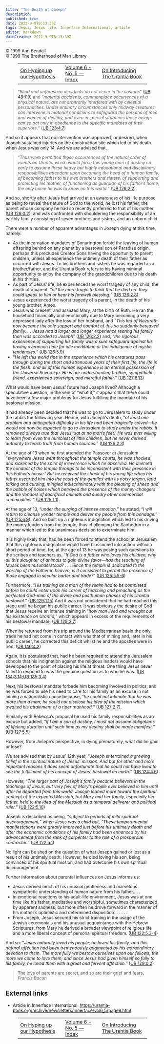 ```yaml
---
title: "The Death of Joseph"
description: 
published: true
date: 2022-9-9T8:13:39Z
tags: Jesus, Jesus life, Innerface International, article
editor: markdown
dateCreated: 2022-9-9T8:13:39Z
---
```


<p class="v-card v-sheet theme--light grey lighten-3 px-2">© 1999 Ann Bendall<br>© 1999 The Brotherhood of Man Library</p>
<figure class="table chapter-navigator">
  <table>
    <tbody>
      <tr>
        <td>
        <a href="/en/article/Sydney_Harris/On_Hyping_up_our_Hypothesis">
          <span class="mdi mdi-arrow-left-drop-circle"></span><span class="pl-2">On Hyping up our Hypothesis</span>
        </a>
        </td>
        <td>
        <a href="/en/index/articles_innerface#volume-6-no-5">
          <span class="mdi mdi-book-open-variant"></span><span class="pl-2">Volume 6 - No. 5 — Index</span>
        </a>
        </td>
        <td>
        <a href="/en/article/Ken_Glasziou/On_Introducing_the_Urantia_Book">
          <span class="pr-2">On Introducing The Urantia Book</span><span class="mdi mdi-arrow-right-drop-circle"></span>
        </a>
        </td>
      </tr>
    </tbody>
  </table>
</figure>


> “_Blind and unforeseen accidents do not occur in the cosmos_” ([UB 48:7.9](/en/The_Urantia_Book/48#p7_9)) and “_material accidents, commonplace occurrences of a physical nature, are not arbitrarily interfered with by celestial personalities. Under ordinary circumstances only midway creatures can intervene in material conditions to safeguard the persons of men and women of destiny, and even in special situations these beings can so act only in obedience to the specific mandates of their superiors._” ([UB 123:4.7](/en/The_Urantia_Book/123#p4_7))

And so it appears that no intervention was approved, or desired, when Joseph sustained injuries on the construction site which led to his death when Jesus was only 14. And we are advised that,

> “_Thus were permitted those occurrences of the natural order of events on Urantia which would force this young man of destiny so early to assume these heavy but highly educational and disciplinary responsibilities attendant upon becoming the head of a human family, of becoming father to his own brothers and sisters, of supporting and protecting his mother, of functioning as guardian of his father’s home, the only home he was to know on this world._” ([UB 126:2.2](/en/The_Urantia_Book/126#p2_2))

And so, shortly after Jesus had arrived at an awareness of his life purpose as being to reveal the nature of God to the world, he lost his father, the parent whose company he had so recently preferred to that of his mother ([UB 126:0.2](/en/The_Urantia_Book/126#p0_2)), and was confronted with shouldering the responsibility of an earthly family consisting of seven brothers and sisters, and an unborn child.

There were a number of apparent advantages in Joseph dying at this time, namely:

- As the incarnation mandates of Sonarington forbid the leaving of human offspring behind on any planet by a bestowal son of Paradise origin, perhaps this precludes Creator Sons having the opportunity to parent children, unless all experience the untimely death of their father as occurred with Jesus. To his brothers and sisters he was regarded as a brother/father, and the Urantia Book refers to his having minimal opportunity to enjoy the company of the grandchildren due to his death in his thirties.
- As part of Jesus’ life, he experienced the worst tragedy of any child, the death of a parent, “_all the more tragic to think that he died ere they could speak to him or hear his farewell blessing._” ([UB 126:2.8](/en/The_Urantia_Book/126#p2_8)).
- Jesus experienced the worst tragedy of a parent, in the death of his young brother, Amos.
- Jesus was present, and assisted Mary, at the birth of Ruth. He ran the household financially and emotionally due to Mary becoming a very depressed lady after the loss of her husband, and “_This lad of Nazareth now became the sole support and comfort of this so suddenly bereaved family. . . Jesus had a larger and longer experience rearing his family than was accorded to Joseph_” ([UB 126:2.2](/en/The_Urantia_Book/126#p2_2)) and, “_the rigorous experience of supporting his family was a sure safeguard against his having overmuch time for idle meditation or the indulgence of mystic tendencies._” ([UB 126:5.9](/en/The_Urantia_Book/126#p5_9))
- “_He left this world ripe in the experience which his creatures pass through during the short and strenuous years of their first life, the life in the flesh. and all of this human experience is an eternal possession of the Universe Sovereign. He is our understanding brother, sympathetic friend, experienced sovereign, and merciful father._” ([UB 127:6.13](/en/The_Urantia_Book/127#p6_13))

What would have been Jesus’ future had Joseph lived? Although a speculative question, in the vein of “what if,” it appears that there could have been a few major problems for Jesus fulfilling the mandate of his bestowal mission.

It had already been decided that he was to go to Jerusalem to study under the rabbis the following year. Hence, with Joseph’s death, “_at least one problem and anticipated difficulty in his life had been tragically solved—he would not now be expected to go to Jerusalem to study under the rabbis. It remained always true that Jesus ‘sat at no man’s feet.’ He was ever willing to learn from even the humblest of little children, but he never derived authority to teach truth from human sources._” ([UB 126:2.3](/en/The_Urantia_Book/126#p2_3))

At the age of 13 when he first attended the Passover at Jerusalem “_everywhere Jesus went throughout the temple courts, he was shocked and sickened by the spirit of irreverence which he observed. He deemed the conduct of the temple throngs to be inconsistent with their presence in ‘his Father’s house.’ But he received the shock of his young life when his father escorted him into the court of the gentiles with its noisy jargon, loud talking and cursing, mingled indiscriminately with the bleating of sheep and the babble of noises which betrayed the presence of the money-changers and the vendors of sacrificial animals and sundry other commercial commodities._” ([UB 125:1.1](/en/The_Urantia_Book/125#p1_1)).

At the age of 13, “_under the surging of intense emotion,_” he stated, “_I will return to cleanse yonder temple and deliver my people from this bondage._” ([UB 125:6.9](/en/The_Urantia_Book/125#p6_9)). And so built up a righteous indignation which led to his driving the money lenders from the temple, thus challenging the Sanhedrin in a manner which led to the unanimous decision to exterminate him.

It is highly likely that, had he been forced to attend the school at Jerusalem that this righteous indignation would have blossomed into action within a short period of time, for, at the age of 13 he was posing such questions to the scribes and teachers as, “_If God is a father who loves his children, why all this slaughter of animals to gain divine favor—has the teaching of Moses been misunderstood? . . .  Since the temple is dedicated to the worship of the Father in heaven, is it consistent to permit the presence of those engaged in secular barter and trade?_” ([UB 125:5.5-6](/en/The_Urantia_Book/125#p5_5))

Furthermore, “_His training as a man of the realm had to be completed before he could enter upon his career of teaching and preaching as the perfected God-man of the divine and posthuman phases of his Urantia bestowal._” ([UB 129:1.15](/en/The_Urantia_Book/129#p1_15)) And it was not considered that he had reached this stage until he began his public career. It was obviously the desire of God that Jesus receive an intense training in “_how man lived and wrought out his existence on Urantia,_” which appears in excess of the requirements of his bestowal mandate. ([UB 129:3.7](/en/The_Urantia_Book/129#p3_7))

When he returned from his trip around the Mediterranean basin the only trade he had not come in contact with was that of mining and, later in his public career, he corrected this deficit whilst he and the apostles were in Iron. ([UB 146:4.2](/en/The_Urantia_Book/146#p4_2))

Again, it is postulated that, had he been required to attend the Jerusalem schools that his indignation against the religious leaders would have developed to the point of placing his life at threat. One thing Jesus never failed to respond to was the genuine question as to who he was. ([UB 184:3.14](/en/The_Urantia_Book/184#p3_14);[UB 185:3.4](/en/The_Urantia_Book/185#p3_4))

Next, his bestowal mandate forbade him becoming involved in politics, and he was forced to use his need to care for his family as an excuse in not joining a nationalistic cause because, “_he could not intimate that he was more than a man; he could not disclose his idea of the mission which awaited his attainment of a riper manhood._” ([UB 127:2.7](/en/The_Urantia_Book/127#p2_7)).

Similarly with Rebecca’s proposal he used his family responsibilities as an excuse but added, “_if I am a son of destiny, I must not assume obligations of lifelong duration until such time as my destiny shall be made manifest._” ([UB 127:5.5](/en/The_Urantia_Book/127#p5_5))

However, from Joseph’s perspective, in dying prematurely, what did he gain or lose?

We are advised that by Jesus’ 12th year, “_Joseph entertained a growing belief in the spiritual nature of Jesus’ mission. And but for other and more important reasons it does seem unfortunate that he could not have lived to see the fulfillment of his concept of Jesus’ bestowal on earth._” ([UB 124:4.6](/en/The_Urantia_Book/124#p4_6))

However, “_The larger part of Joseph’s family became believers in the teachings of Jesus, but very few of Mary’s people ever believed in him until after he departed from this world. Joseph leaned more toward the spiritual concept of the expected Messiah, but Mary and her family, especially her father, held to the idea of the Messiah as a temporal deliverer and political ruler._” ([UB 122:5.10](/en/The_Urantia_Book/122#p5_10))

Joseph is described as being, “_subject to periods of mild spiritual discouragement,” when Jesus was a child but, “These temperamental manifestations were greatly improved just before his untimely death and after the economic conditions of his family had been enhanced by his advancement from the rank of carpenter to the role of a prosperous contractor._” ([UB 122:5.1](/en/The_Urantia_Book/122#p5_1))

No light can be shed on the question of what Joseph gained or lost as a result of his untimely death. However, he died loving his son, being convinced of his spiritual mission, and had overcome his own spiritual discouragement.

Further information about parental influences on Jesus informs us:

- Jesus derived much of his unusual gentleness and marvelous sympathetic understanding of human nature from his father.. . . 
- in emotional reactions to his adult-life environment, Jesus was at one time like his father, meditative and worshipful, sometimes characterized by apparent sadness; but more often he drove forward in the manner of his mother’s optimistic and determined disposition. . . . . . 
- From Joseph, Jesus secured his strict training in the usage of the Jewish ceremonials and his unusual acquaintance with the Hebrew Scriptures; from Mary he derived a broader viewpoint of religious life and a more liberal concept of personal spiritual freedom. ([UB 122:5.3-4](/en/The_Urantia_Book/122#p5_3))

And so: “_Jesus naturally loved his people; he loved his family, and this natural affection had been tremendously augmented by his extraordinary devotion to them. The more fully we bestow ourselves upon our fellows, the more we come to love them; and since Jesus had given himself so fully to his family, he loved them with a great and fervent affection._” ([UB 129:0.2](/en/The_Urantia_Book/129#p0_2))

> The joys of parents are secret, and so are their grief and fears. 
> _Francis Bacon_

## External links

- Article in Innerface International: https://urantia-book.org/archive/newsletters/innerface/vol6_5/page9.html




<figure class="table chapter-navigator">
  <table>
    <tbody>
      <tr>
        <td>
        <a href="/en/article/Sydney_Harris/On_Hyping_up_our_Hypothesis">
          <span class="mdi mdi-arrow-left-drop-circle"></span><span class="pl-2">On Hyping up our Hypothesis</span>
        </a>
        </td>
        <td>
        <a href="/en/index/articles_innerface#volume-6-no-5">
          <span class="mdi mdi-book-open-variant"></span><span class="pl-2">Volume 6 - No. 5 — Index</span>
        </a>
        </td>
        <td>
        <a href="/en/article/Ken_Glasziou/On_Introducing_the_Urantia_Book">
          <span class="pr-2">On Introducing The Urantia Book</span><span class="mdi mdi-arrow-right-drop-circle"></span>
        </a>
        </td>
      </tr>
    </tbody>
  </table>
</figure>
